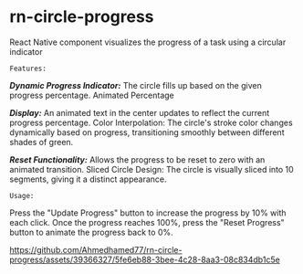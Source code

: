 # rn-circle-progress
React Native component visualizes the progress of a task using a circular indicator



`Features:`

***Dynamic Progress Indicator:*** The circle fills up based on the given progress percentage.
Animated Percentage 

***Display:*** An animated text in the center updates to reflect the current progress percentage.
Color Interpolation: The circle's stroke color changes dynamically based on progress, transitioning smoothly between different shades of green.

***Reset Functionality:*** Allows the progress to be reset to zero with an animated transition.
Sliced Circle Design: The circle is visually sliced into 10 segments, giving it a distinct appearance.


`Usage:`


Press the "Update Progress" button to increase the progress by 10% with each click.
Once the progress reaches 100%, press the "Reset Progress" button to animate the progress back to 0%.

https://github.com/Ahmedhamed77/rn-circle-progress/assets/39366327/5fe6eb88-3bee-4c28-8aa3-08c834db1c5e

